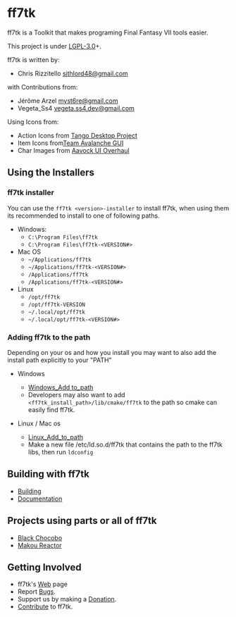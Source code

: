 <!--
    SPDX-FileCopyrightText: 2019, 2021 - 2022 Chris Rizzitello <sithlord48@gmail.com>
    SPDX-License-Identifier: CC0-1.0
-->
ff7tk
===
ff7tk is a Toolkit that makes programing Final Fantasy VII tools easier.

This project is under [LGPL-3.0]+.

ff7tk is written by:

 - Chris Rizzitello <sithlord48@gmail.com>

 with Contributions from: 

 - Jérôme Arzel <myst6re@gmail.com>
 - Vegeta_Ss4 <vegeta.ss4.dev@gmail.com>

 Using Icons from:

 - Action Icons from [Tango Desktop Project]
 - Item Icons from[Team Avalanche GUI]
 - Char Images from [Aavock UI Overhaul]
## Using the Installers
### ff7tk installer
You can use the `ff7tk <version>-installer` to install ff7tk, when using them its recommended to install to one of following paths.
 - Windows:
   - `C:\Program Files\ff7tk`
   - `C:\Program Files\ff7tk-<VERSION#>`
 - Mac OS
   - `~/Applications/ff7tk`
   - `~/Applications/ff7tk-<VERSION#>`
   - `/Applications/ff7tk`
   - `/Applications/ff7tk-<VERSION#>`
 - Linux
   - `/opt/ff7tk`
   - `/opt/ff7tk-VERSION`
   - `~/.local/opt/ff7tk`
   - `~/.local/opt/ff7tk-<VERSION#>`

### Adding ff7tk to the path
  Depending on your os and how you install you may want to also add the install path explicitly to your "PATH"

  - Windows
    - [Windows_Add to_path]
    - Developers may also want to add `<ff7tk_install_path>/lib/cmake/ff7tk` to the path so cmake can easily find ff7tk.

  - Linux / Mac os
    - [Linux_Add_to_path]
    - Make a new file /etc/ld.so.d/ff7tk that contains the path to the ff7tk libs, then run `ldconfig`

## Building with ff7tk
 - [Building]
 - [Documentation]

## Projects using parts or all of ff7tk
 - [Black Chocobo]
 - [Makou Reactor]

## Getting Involved
 - ff7tk's [Web] page
 - Report [Bugs].
 - Support us by making a [Donation].
 - [Contribute] to ff7tk.

[Aavock UI Overhaul]:https://forums.qhimm.com/index.php?topic=20331
[Tango Desktop Project]:http://tango.freedesktop.org/Tango_Desktop_Project
[Team Avalanche GUI]:https://forums.qhimm.com/index.php?topic=18397
[Bugs]:https://github.com/sithlord48/ff7tk/issues
[Web]:https://github.com/sithlord48/ff7tk
[LGPL-3.0]:https://www.gnu.org/licenses/lgpl.html
[Donation]:http://sourceforge.net/p/blackchocobo/donate/
[Black Chocobo]:https://github.com/sithlord48/blackchocobo
[Makou Reactor]:https://github.com/myst6re/makoureactor
[Documentation]:https://sithlord48.github.io/ff7tk/
[Building]:build.md
[Contribute]:CONTRIBUTING.md
[Releases]:https://github.com/sithlord48/ff7tk/releases
[Windows_Add to_path]:https://docs.microsoft.com/en-us/previous-versions/office/developer/sharepoint-2010/ee537574(v=office.14)
[Linux_Add_to_path]:https://stackabuse.com/how-to-permanently-set-path-in-linux/
